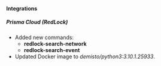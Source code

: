 
#### Integrations
##### Prisma Cloud (RedLock)
- Added new commands:
    - **redlock-search-network**
    - **redlock-search-event**
- Updated Docker image to *demisto/python3:3.10.1.25933*.
